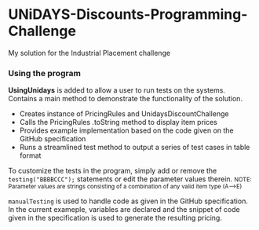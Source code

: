# UNiDAYS-Discounts-Programming-Challenge
My solution for the Industrial Placement challenge

<h3> Using the program </h3>
<b>UsingUnidays</b> is added to allow a user to run tests on the systems.
Contains a main method to demonstrate the functionality of the solution.
<br/>   
  
  
<ul>
  <li>Creates instance of PricingRules and UnidaysDiscountChallenge</li>
  <li>Calls the PricingRules .toString method to display item prices</li>
  <li>Provides example implementation based on the code given on the GitHub specification</li>
  <li>Runs a streamlined test method to output a series of test cases in table format</li>
</ul>

To customize the tests in the program, simply add or remove the 
<code>testing("BBBBCCC");</code> statements or edit the parameter values therein.
<small>NOTE: Parameter values are strings consisting of a combination of any valid item type (A-->E)</small>

<code>manualTesting</code> is used to handle code as given in the GitHub specification. In the current exameple, variables are declared and the snippet of code given in the specification is used to generate the resulting pricing.
  


